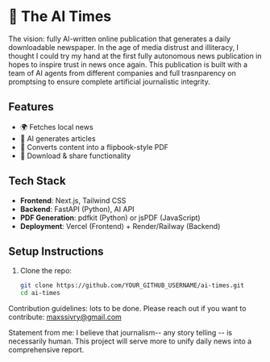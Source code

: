 
# 📰 The AI Times

The vision: fully AI-written online publication that generates a daily downloadable newspaper. 
In the age of media distrust and illiteracy, I thought I could try my hand at the first fully autonomous news publication in hopes to inspire trust in news once again. This publication is built with a team of AI agents from different companies and full trasnparency on promptsing to ensure complete artificial journalistic integrity. 

## Features
- 🌍 Fetches local news
- 📝 AI generates articles
- 📄 Converts content into a flipbook-style PDF
- 🔄 Download & share functionality

##  Tech Stack
- **Frontend**: Next.js, Tailwind CSS
- **Backend**: FastAPI (Python), AI API
- **PDF Generation**: pdfkit (Python) or jsPDF (JavaScript)
- **Deployment**: Vercel (Frontend) + Render/Railway (Backend)

##  Setup Instructions
1. Clone the repo:
   ```bash
   git clone https://github.com/YOUR_GITHUB_USERNAME/ai-times.git
   cd ai-times

Contribution guidelines: lots to be done. Please reach out if you want to contribute: maxssivry@gmail.com

Statement from me: I believe that journalism-- any story telling -- is necessarily human. This project will serve more to unify daily news into a comprehensive report. 

